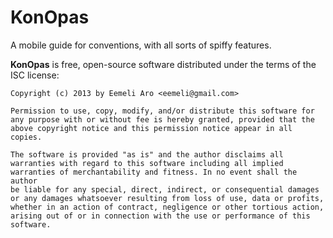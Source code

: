 KonOpas
=======

A mobile guide for conventions, with all sorts of spiffy features.


**KonOpas** is free, open-source software distributed under the terms of the ISC license:

	Copyright (c) 2013 by Eemeli Aro <eemeli@gmail.com>

	Permission to use, copy, modify, and/or distribute this software for 
	any purpose with or without fee is hereby granted, provided that the 
	above copyright notice and this permission notice appear in all copies.

	The software is provided "as is" and the author disclaims all 
	warranties with regard to this software including all implied 
	warranties of merchantability and fitness. In no event shall the author 
	be liable for any special, direct, indirect, or consequential damages 
	or any damages whatsoever resulting from loss of use, data or profits, 
	whether in an action of contract, negligence or other tortious action, 
	arising out of or in connection with the use or performance of this 
	software.
